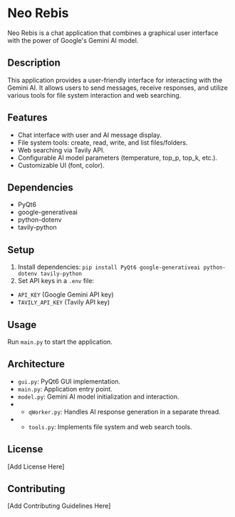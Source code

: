 # Neo Rebis

Neo Rebis is a chat application that combines a graphical user interface with the power of Google's Gemini AI model.

## Description

This application provides a user-friendly interface for interacting with the Gemini AI. It allows users to send messages, receive responses, and utilize various tools for file system interaction and web searching.

## Features

*   Chat interface with user and AI message display.
*   File system tools: create, read, write, and list files/folders.
*   Web searching via Tavily API.
*   Configurable AI model parameters (temperature, top\_p, top\_k, etc.).
*   Customizable UI (font, color).


## Dependencies
 
* PyQt6
* google-generativeai
* python-dotenv
* tavily-python


## Setup


1.  Install dependencies: `pip install PyQt6 google-generativeai python-dotenv tavily-python`
2. Set API keys in a `.env` file:
*   `API_KEY` (Google Gemini API key)
*   `TAVILY_API_KEY` (Tavily API key)

## Usage

Run `main.py` to start the application.

## Architecture

*   `gui.py`: PyQt6 GUI implementation.
*   `main.py`: Application entry point.
*   `model.py`: Gemini AI model initialization and interaction.
* *   `qWorker.py`: Handles AI response generation in a separate thread.
* *   `tools.py`: Implements file system and web search tools.

## License

[Add License Here]

## Contributing

[Add Contributing Guidelines Here]